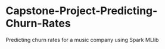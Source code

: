 # Capstone-Project-Predicting-Churn-Rates
Predicting churn rates for a music company using Spark MLlib
